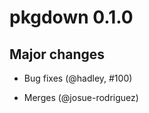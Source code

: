 # pkgdown 0.1.0

## Major changes

<div class = 'buggin'>

- Bug fixes (@hadley, #100)

- Merges (@josue-rodriguez)

</div>
